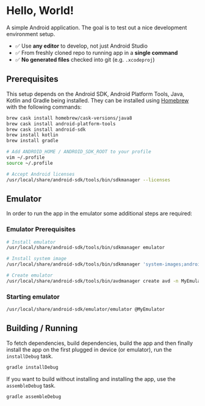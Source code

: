 # Hello, World!

A simple Android application. The goal is to test out a nice development environment setup.

- ✅ Use **any editor** to develop, not just Android Studio
- ✅ From freshly cloned repo to running app in a **single command**
- ✅ **No generated files** checked into git (e.g. `.xcodeproj`)

## Prerequisites

This setup depends on the Android SDK, Android Platform Tools, Java, Kotlin and Gradle being installed. They can be installed using [Homebrew](https://brew.sh/) with the following commands:

```sh
brew cask install homebrew/cask-versions/java8
brew cask install android-platform-tools
brew cask install android-sdk
brew install kotlin
brew install gradle

# Add ANDROID_HOME / ANDROID_SDK_ROOT to your profile
vim ~/.profile
source ~/.profile

# Accept Android licenses
/usr/local/share/android-sdk/tools/bin/sdkmanager --licenses
```

## Emulator

In order to run the app in the emulator some additional steps are required:

### Emulator Prerequisites

```sh
# Install emulator
/usr/local/share/android-sdk/tools/bin/sdkmanager emulator

# Install system image
/usr/local/share/android-sdk/tools/bin/sdkmanager 'system-images;android-19;google_apis;x86'

# Create emulator
/usr/local/share/android-sdk/tools/bin/avdmanager create avd -n MyEmulator -k 'system-images;android-19;google_apis;x86'
```

### Starting emulator

```sh
/usr/local/share/android-sdk/emulator/emulator @MyEmulator
```

## Building / Running

To fetch dependencies, build dependencies, build the app and then finally install the app on the first plugged in device (or emulator), run the `installDebug` task.

```sh
gradle installDebug
```

If you want to build without installing and installing the app, use the `assembleDebug` task.

```sh
gradle assembleDebug
```
